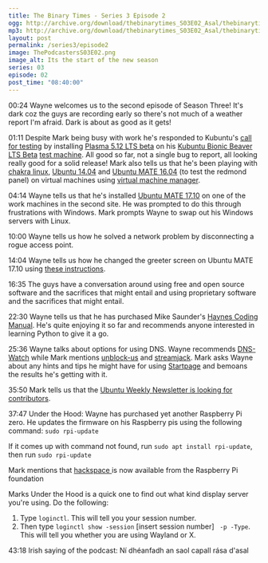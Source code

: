 ```yaml
---
title: The Binary Times - Series 3 Episode 2
ogg: http://archive.org/download/thebinarytimes_S03E02_Asal/thebinarytimes_S03E02_Asal.ogg
mp3: http://archive.org/download/thebinarytimes_S03E02_Asal/thebinarytimes_S03E02_Asal.mp3 
layout: post
permalink: /series3/episode2
image: ThePodcastersS03E02.png
image_alt: Its the start of the new season
series: 03
episode: 02
post_time: "08:40:00"
---
```

00:24 Wayne welcomes us to the second episode of Season Three! It's dark coz the guys are recording early so there's not much of a weather report I'm afraid. Dark is about as good as it gets!

01:11 Despite Mark being busy with work he's responded to Kubuntu's [call for testing](https://kubuntu.org/news/plasma-5-12-lts-beta-available-ppa-for-testing-on-artful-bionic/) by installing [Plasma 5.12 LTS beta](https://www.kde.org/announcements/plasma-5.11.95.php) on his [Kubuntu Bionic Beaver LTS Beta](http://cdimage.ubuntu.com/kubuntu/daily-live/current/) [test machine](https://support.lenovo.com/ie/en/solutions/pd006109). All good so far, not a single bug to report, all looking really good for a solid release! Mark also tells us that he's been playing with [chakra linux](https://www.chakralinux.org/), [Ubuntu 14.04](http://releases.ubuntu.com/14.04/) and [Ubuntu MATE 16.04](https://ubuntu-mate.org/download/) (to test the redmond panel) on virtual machines using [virtual machine manager](https://virt-manager.org/).

04:14 Wayne tells us that he's installed [Ubuntu MATE 17.10](http://cdimage.ubuntu.com/ubuntu-mate/releases/17.10.1/release/ubuntu-mate-17.10.1-desktop-amd64.iso) on one of the work machines in the second site. He was prompted to do this through frustrations with Windows. Mark prompts Wayne to swap out his Windows servers with Linux.

10:00 Wayne tells us how he solved a network problem by disconnecting a rogue access point.

14:04 Wayne tells us how he changed the greeter screen on Ubuntu MATE 17.10 using [these instructions](https://ubuntu-mate.community/t/customize-slick-greeter-in-17-10/15171/4).

16:35 The guys have a conversation around using free and open source software and the sacrifices that might entail and using proprietary software and the sacrifices that might entail.

22:30 Wayne tells us that he has purchased Mike Saunder's [Haynes Coding Manual](https://haynes.com/en-gb/coding-manual). He's quite enjoying it so far and recommends anyone interested in learning Python to give it a go.

25:36 Wayne talks about options for using DNS. Wayne recommends [DNS-Watch](https://www.dnswatch.info/) while Mark mentions [unblock-us](http://un-block.us/) and [streamjack](http://streamjack.tv/). Mark asks Wayne about any hints and tips he might have for using [Startpage](https://www.startpage.com/) and bemoans the results he's getting with it.

35:50 Mark tells us that the [Ubuntu Weekly Newsletter is looking for contributors](https://community.ubuntu.com/t/call-for-contributors-to-the-ubuntu-weekly-newsletter/1539).

37:47 Under the Hood: Wayne has purchased yet another Raspberry Pi zero. He updates the firmware on his Raspberry pis using the following command: `sudo rpi-update`

If it comes up with command not found, run `sudo apt install rpi-update`, then run `sudo rpi-update`

Mark mentions that [hackspace ](https://hackspace.raspberrypi.org/) is now available from the Raspberry Pi foundation

Marks Under the Hood is a quick one to find out what kind display server you're using. Do the following:

1. Type `loginctl`. This will tell you your session number.
2. Then type `loginctl show -session` [insert session number] ` -p -Type`. This will tell you whether you are using Wayland or X.

43:18 Irish saying of the podcast: N&iacute; dh&eacute;anfadh an saol capall r&aacute;sa d'asal
